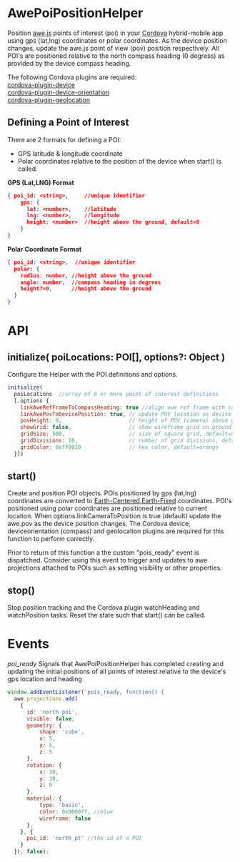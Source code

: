 AwePoiPositionHelper
====================

Position [awe.js](https://github.com/awe-media/awe.js) points of interest (poi) in your [Cordova](https://cordova.apache.org/) hybrid-mobile app using gps (lat,lng) coordinates or polar coordinates. As the device position changes, update the awe.js point of view (pov) position respectively. All POI's are positioned relative to the north compass heading (0 degress) as provided by the device compass heading.

The following Cordova plugins are required:  
  [cordova-plugin-device](https://cordova.apache.org/docs/en/latest/reference/cordova-plugin-device/index.html)  
  [cordova-plugin-device-orientation](https://cordova.apache.org/docs/en/latest/reference/cordova-plugin-device-orientation/index.html)  
  [cordova-plugin-geolocation](https://cordova.apache.org/docs/en/latest/reference/cordova-plugin-geolocation/index.html)   

Defining a Point of Interest
----------------------------

There are 2 formats for defining a POI: 
* GPS latitude & longitude coordinate
* Polar coordinates relative to the position of the device when start() is called.

**GPS (Lat,LNG) Format**  

```json
{ poi_id: <string>,     //unique identifier  
    gps: {  
      lat: <number>,    //latitude  
      lng: <number>,    //longitude  
      height: <number>  //height above the ground, default=0   
    }  
}
```

  **Polar Coordinate Format**  
```json
{ poi_id: <string>,  //unique identifier
  polar: {
    radius: number, //height above the ground 
    angle: number,  //compass heading in degrees
    height?=0,      //height above the ground
  } 
}
```

# API

initialize( poiLocations: POI[], options?: Object )
-------------------------------------------------

  Configure the Helper with the POI definitions and options.  
```javascript
initialize( 
  poiLocations  //array of 0 or more point of interest definitions  
  [,options { 
    linkAweRefFrameToCompassHeading: true //align awe ref frame with compass due north (deg 0)
    linkAwePovToDevicePosition: true, // update POV location as device position changes
    povHeight: 0,                     // height of POV (camera) above ground plane, default=0 
    showGrid: false,                  // show wireframe grid on ground plane, default=false
    gridSize: 500,                    // size of square grid, default=500
    gridDivisions: 10,                // number of grid divisions, default=10
    gridColor: 0xff8010               // hex color, default=orange
  }])
```

start()
--------
      
  Create and position POI objects. POIs positioned by gps (lat,lng) coordinates are converted to [Earth-Centered,Earth-Fixed](https://en.wikipedia.org/wiki/ECEF) coordinates. POI's positioned using polar coordinates are positioned relative to current location. When options.linkCameraToPosition is true (default) update the awe.pov as the device position changes. The Cordova device, deviceorientation (compass) and geolocation plugins are required for this function to perform correctly. 

  Prior to return of this function a the custom "pois_ready" event is dispatched. Consider using this event to trigger and updates to awe projections attached to POIs such as setting visibility or other properties.


stop()
------

Stop position tracking and the Cordova plugin watchHeading and watchPosition tasks. Reset the state such that start() can be called.

# Events

*poi_ready*
Signals that AwePoiPositionHelper has completed creating and updating the initial positions of all points of interest relative to the device's gps location and heading

```javascript
window.addEventListener('pois_ready, function() {
  awe.projections.add(
    {                            
      id: 'north_poi',
      visible: false,
      geometry: {
          shape: 'cube',
          x: 5,
          y: 5,
          z: 5
      },
      rotation: {
          x: 30,
          y: 30,
          z: 0
      },
      material: {
          type: 'basic',
          color: 0x0000ff, //blue
          wireframe: false
      },
    }, {
      poi_id: 'north_pt' //the id of a POI
    }
  }), false);
```




